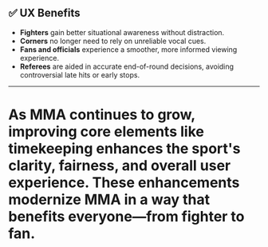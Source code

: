 ## ✅ UX Benefits

- **Fighters** gain better situational awareness without distraction.  
- **Corners** no longer need to rely on unreliable vocal cues.  
- **Fans and officials** experience a smoother, more informed viewing experience.  
- **Referees** are aided in accurate end-of-round decisions, avoiding controversial late hits or early stops.

---

#  As MMA continues to grow, improving core elements like timekeeping enhances the sport's clarity, fairness, and overall user experience. These enhancements modernize MMA in a way that benefits everyone—from fighter to fan.
